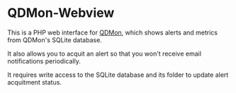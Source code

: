 # QDMon-Webview

This is a PHP web interface for [QDMon](https://github.com/ncosnard/QDMon), which shows alerts and metrics from QDMon's SQLite database.

It also allows you to acquit an alert so that you won't receive email notifications periodically.

It requires write access to the SQLite database and its folder to update alert acquitment status.
